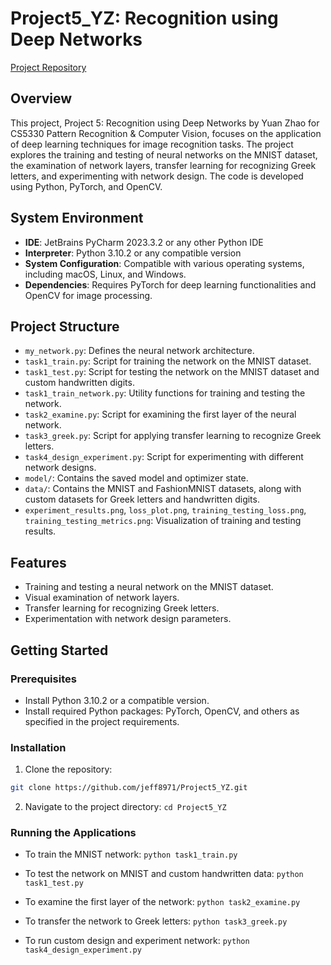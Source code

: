 # Project5_YZ: Recognition using Deep Networks

[Project Repository](https://github.com/jeff8971/Project5_YZ)

## Overview
This project, Project 5: Recognition using Deep Networks by Yuan Zhao for CS5330 Pattern Recognition & Computer Vision, focuses on the application of deep learning techniques for image recognition tasks. The project explores the training and testing of neural networks on the MNIST dataset, the examination of network layers, transfer learning for recognizing Greek letters, and experimenting with network design. The code is developed using Python, PyTorch, and OpenCV.

## System Environment
- **IDE**: JetBrains PyCharm 2023.3.2 or any other Python IDE
- **Interpreter**: Python 3.10.2 or any compatible version
- **System Configuration**: Compatible with various operating systems, including macOS, Linux, and Windows.
- **Dependencies**: Requires PyTorch for deep learning functionalities and OpenCV for image processing.

## Project Structure
- `my_network.py`: Defines the neural network architecture.
- `task1_train.py`: Script for training the network on the MNIST dataset.
- `task1_test.py`: Script for testing the network on the MNIST dataset and custom handwritten digits.
- `task1_train_network.py`: Utility functions for training and testing the network.
- `task2_examine.py`: Script for examining the first layer of the neural network.
- `task3_greek.py`: Script for applying transfer learning to recognize Greek letters.
- `task4_design_experiment.py`: Script for experimenting with different network designs.
- `model/`: Contains the saved model and optimizer state.
- `data/`: Contains the MNIST and FashionMNIST datasets, along with custom datasets for Greek letters and handwritten digits.
- `experiment_results.png`, `loss_plot.png`, `training_testing_loss.png`, `training_testing_metrics.png`: Visualization of training and testing results.

## Features
- Training and testing a neural network on the MNIST dataset.
- Visual examination of network layers.
- Transfer learning for recognizing Greek letters.
- Experimentation with network design parameters.

## Getting Started
### Prerequisites
- Install Python 3.10.2 or a compatible version.
- Install required Python packages: PyTorch, OpenCV, and others as specified in the project requirements.

### Installation
1. Clone the repository:
```bash
git clone https://github.com/jeff8971/Project5_YZ.git
```

2. Navigate to the project directory:
```cd Project5_YZ```


### Running the Applications
- To train the MNIST network:
```python task1_train.py```


- To test the network on MNIST and custom handwritten data:
```python task1_test.py```


- To examine the first layer of the network:
```python task2_examine.py```


- To transfer the network to Greek letters:
```python task3_greek.py```


- To run custom design and experiment network:
```python task4_design_experiment.py```



